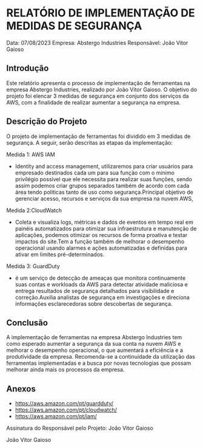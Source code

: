 # RELATÓRIO DE IMPLEMENTAÇÃO DE MEDIDAS DE SEGURANÇA

Data: 07/08/2023
Empresa: Abstergo Industries 
Responsável: João Vitor Gaioso

## Introdução
Este relatório apresenta o processo de implementação de ferramentas na empresa Abstergo Industries, realizado por João Vitor Gaioso. O objetivo do projeto foi elencar 3 medidas de segurança em conjunto dos serviços da AWS, com a finalidade de realizar aumentar a segurança na empresa.

## Descrição do Projeto
O projeto de implementação de ferramentas foi dividido em 3 medidas de segurança. A seguir, serão descritas as etapas da implementação:

Medida 1: AWS IAM
- Identity and access management, utilizaremos para criar usuários para empresado destinados cada um para sua função com o minimo privilégio possível que ele necessita para realizar suas funções, sendo assim podemos criar grupos separados também de acordo com cada área tendo politicas tanto de uso como segurança.Principal objetivo de gerenciar acesso, recursos e serviços da sua empresa na nuvem AWS,

Medida 2:CloudWatch
- Coleta e visualiza logs, métricas e dados de eventos em tempo real em painéis automatizados para otimizar sua infraestrutura e manutenção de aplicações, podemos otimizar os recursos de forma proativa e testar impactos do site.Tem a função também de melhorar o desempenho operacional usando alarmes e ações automatizadas e definidas para ativar em limites pré-determinados.

Medida 3: GuardDuty
- é um serviço de detecção de ameaças que monitora continuamente suas contas e workloads da AWS para detectar atividade maliciosa e entrega resultados de segurança detalhados para visibilidade e correção.Auxilia analistas de segurança em investigações e direciona informações esclarecedoras sobre descobertas de segurança. 


## Conclusão
A implementação de ferramentas na empresa Abstergo Industries tem como esperado aumentar a segurança da sua conta na nuvem AWS e melhorar o desempenho operacional, o que aumentará a eficiência e a produtividade da empresa. Recomenda-se a continuidade da utilização das ferramentas implementadas e a busca por novas tecnologias que possam melhorar ainda mais os processos da empresa.

## Anexos

- https://aws.amazon.com/pt/guardduty/
- https://aws.amazon.com/pt/cloudwatch/
- https://aws.amazon.com/pt/iam/


Assinatura do Responsável pelo Projeto: João Vitor Gaioso

João Vitor Gaioso